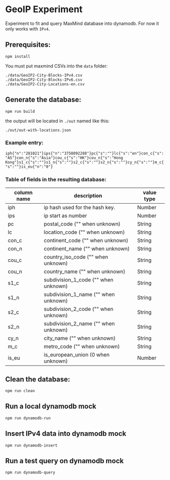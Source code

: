# GeoIP Experiment

Experiment to fit and query MaxMind database into dynamodb. For now it only works with `IPv4`.

## Prerequisites:

```
npm install
```

You must put maxmind CSVs into the `data` folder:

```
./data/GeoIP2-City-Blocks-IPv4.csv
./data/GeoIP2-City-Blocks-IPv6.csv
./data/GeoIP2-City-Locations-en.csv
```

## Generate the database:

```
npm run build
```

the output will be located in `./out` named like this:

`./out/out-with-locations.json`

### Example entry:

`iph{"n":"281021"}ips{"n":"3758092288"}pc{"s":""}lc{"s":"en"}con_c{"s":"AS"}con_n{"s":"Asia"}cou_c{"s":"HK"}cou_n{"s":"Hong Kong"}s1_c{"s":""}s1_n{"s":""}s2_c{"s":""}s2_n{"s":""}cy_n{"s":""}m_c{"s":""}is_eu{"n":"0"}`

### Table of fields in the resulting database:

| column name | description                          | value type |
| ----------- | ------------------------------------ | ---------- |
| iph         | ip hash used for the hash key.       | Number     |
| ips         | ip start as number                   | Number     |
| pc          | postal_code ("" when unknown)        | String     |
| lc          | location_code ("" when unknown)      | String     |
| con_c       | continent_code ("" when unknown)     | String     |
| con_n       | continent_name ("" when unknown)     | String     |
| cou_c       | country_iso_code ("" when unknown)   | String     |
| cou_n       | country_name ("" when unknown)       | String     |
| s1_c        | subdivision_1_code ("" when unknown) | String     |
| s1_n        | subdivision_1_name ("" when unknown) | String     |
| s2_c        | subdivision_2_code ("" when unknown) | String     |
| s2_n        | subdivision_2_name ("" when unknown) | String     |
| cy_n        | city_name ("" when unknown)          | String     |
| m_c         | metro_code ("" when unknown)         | String     |
| is_eu       | is_european_union (0 when unknown)   | Number     |

## Clean the database:

```
npm run clean
```

## Run a local dynamodb mock

```
npm run dynamodb-run
```

## Insert IPv4 data into dynamodb mock

```
npm run dynamodb-insert
```

## Run a test query on dynamodb mock

```
npm run dynamodb-query
```
